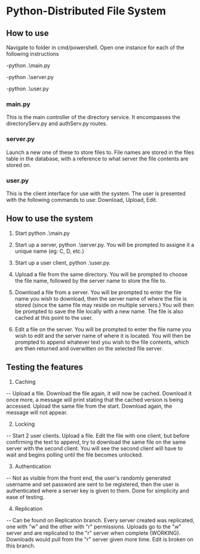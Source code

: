 # Python-Distributed File System


## How to use
Navigate to folder in cmd/powershell. Open one instance for each of the following instructions

-python .\main.py

-python .\server.py

-python .\user.py

### main.py

This is the main controller of the directory service. It encompasses the directoryServ.py and authServ.py routes.

### server.py

Launch a new one of these to store files to. File names are stored in the files table in the database, with a reference to what server the file contents are stored on.

### user.py

This is the client interface for use with the system. The user is presented with the following commands to use: Download, Upload, Edit.

## How to use the system

1. Start python .\main.py

2. Start up a server, python .\server.py. You will be prompted to assigne it a unique name (eg: C, D, etc.)

3. Start up a user client, python .\user.py. 

4. Upload a file from the same directory. You will be prompted to choose the file name, followed by the server name to store the file to.

5. Download a file from a server. You will be prompted to enter the file name you wish to download, then the server name of where the file is stored (since the same file may reside on multiple servers.) You will then be prompted to save the file locally with a new name. The file is also cached at this point to the user.

6. Edit a file on the server. You will be prompted to enter the file name you wish to edit and the server name of where it is located. You will then be prompted to append whatever text you wish to the file contents, which are then returned and overwitten on the selected file server.

## Testing the features

1. Caching

-- Upload a file. Download the file again, it will now be cached. Download it once more, a message will print stating that the cached version is being accessed. Upload the same file from the start. Download again, the message will not appear.

2. Locking

-- Start 2 user clients. Upload a file. Edit the file with one client, but before confirming the text to append, try to download the same file on the same server with the second client. You will see the second client will have to wait and begins polling until the file becomes unlocked.

3. Authentication

-- Not as visible from the front end, the user's randomly generated username and set password are sent to be registered, then the user is authenticated where a server key is given to them. Done for simplicity and ease of testing. 

4. <ATTEMPTED> Replication

-- Can be found on Replication branch. Every server created was replicated, one with "w" and the other with "r" permissions. Uploads go to the "w" server and are replicated to the "r" server when complete (WORKING). Downloads would pull from the "r" server given more time. Edit is broken on this branch.
